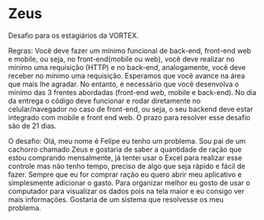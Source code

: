 # Zeus

Desafio para os estagiários da VORTEX.

Regras:
  Você deve fazer um mínimo funcional de back-end, front-end web e mobile, ou seja, no front-end(mobile ou web), você deve realizar no mínimo uma requisição (HTTP) e no back-end, analogamente, você deve receber no mínimo uma requisição.
  Esperamos que você avance na área que mais lhe agradar. No entanto, é necessário que você desenvolva o mínimo das 3 frentes abordadas (front-end web, mobile e back-end).
  No dia da entrega o código deve funcionar e rodar diretamente no celular/navegador no caso de front-end, ou seja, o seu backend deve estar integrado com mobile e front end web.
  O prazo para resolver esse desafio são de 21 dias.

O desafio:
  Olá, meu nome é Felipe eu tenho um problema. Sou pai de um cachorro chamado Zeus e gostaria de saber a quantidade de ração que estou comprando mensalmente, já tentei usar o Excel para realizar esse controle mas não tenho tempo, preciso de algo que seja rápido e fácil de fazer. Sempre que eu for comprar ração eu quero abrir meu aplicativo e simplesmente adicionar o gasto. Para organizar melhor eu gosto de usar o computador para visualizar os dados pois na tela maior e eu consigo ver mais informações. Gostaria de um sistema que resolvesse os meu problema.
